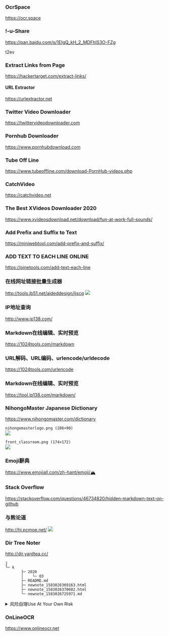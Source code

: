 ### OcrSpace
https://ocr.space

### !-u-Share
https://pan.baidu.com/s/1EIgQ_kH_2_MDFhlS3O-FZg

t2ev

### Extract Links from Page
https://hackertarget.com/extract-links/

#### URL Extractor
https://urlextractor.net

### Twitter Video Downloader
https://twittervideodownloader.com

### Pornhub Downloader
https://www.pornhubdownload.com

### Tube Off Line
https://www.tubeoffline.com/download-PornHub-videos.php

### CatchVideo
https://catchvideo.net

### The Best XVideos Downloader 2020
https://www.xvideosdownload.net/download/fun-at-work-full-sounds/

### Add Prefix and Suffix to Text
https://miniwebtool.com/add-prefix-and-suffix/

### ADD TEXT TO EACH LINE ONLINE
https://pinetools.com/add-text-each-line

### 在线网址链接批量生成器
http://tools.jb51.net/aideddesign/ljscq
![](http://tools.jb51.net/images/ljscq.png)

### IP地址查询
http://www.ip138.com/

### Markdown在线编辑、实时预览
https://1024tools.com/markdown

### URL解码、URL编码、urlencode/urldecode
https://1024tools.com/urlencode

### Markdown在线编辑、实时预览
https://tool.ip138.com/markdown/

### NihongoMaster Japanese Dictionary
https://www.nihongomaster.com/dictionary

`nihongomasterlogo.png (286×90)`<br>
![](https://www.nihongomaster.com/images/nihongomasterlogo.png)

`front_classroom.png (174×172)`<br>
![](https://www.nihongomaster.com/images/front_classroom.png)

### Emoji辭典
https://www.emojiall.com/zh-hant/emoji/🏔️

### Stack Overflow
https://stackoverflow.com/questions/46734820/hidden-markdown-text-on-github

### 与熊论道
http://hi.pcmoe.net/
![](http://hi.pcmoe.net/img/info1.jpg)

### Dir Tree Noter
http://dir.yardtea.cc/
```
j
└─ k
       ├─ 2020
       │    └─ 03
       ├─ README.md
       ├─ newnote_1583026369163.html
       ├─ newnote_1583026370602.html
       └─ newnote_1583026725971.md
```

<details><summary>风险自理Use At Your Own Risk</summary>

### stonEj
https://www.youtube.com/channel/UCghLs6s95LrBWOdlZUCH4qw
![](https://yt3.ggpht.com/a/AATXAJyd2U49hdVHTcirFGKuZaidppxWaM7H77Cv)

### 徐x冬bj格斗狂人
https://www.youtube.com/channel/UCIXOIjR2mp8tHz78DE0vj2A
![](https://yt3.ggpht.com/a/AATXAJx37N1wCH1y1L68RKAstImC-AtlrHSqpYJuUg)

### 陈qs
https://www.youtube.com/channel/UCv361SF6FKznoGPKEFG9Yhw
![](https://yt3.ggpht.com/a/AATXAJwGDGb62HH_vW61drPc0bMlmr4beZ1LsAG9Hg)

</details>

### OnLineOCR
https://www.onlineocr.net
